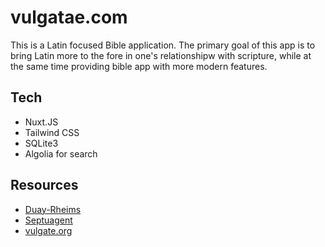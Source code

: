 # vulgatae.com

This is a Latin focused Bible application. The primary goal of this app is to bring Latin more to the fore in one's relationshipw with scripture, while at the same time providing bible app with more modern features.

## Tech

- Nuxt.JS
- Tailwind CSS
- SQLite3
- Algolia for search

## Resources

- [Duay-Rheims](https://www.drbo.org/)
- [Septuagent](https://septuaginta.net/)
- [vulgate.org](https://vulgate.org/)
